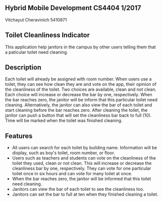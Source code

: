 ## Hybrid Mobile Development CS4404 	1/2017
Vitchayut Cheravinich 5410871

## Toilet Cleanliness Indicator
This application help janitors in the campus by other users telling them that a paticular toilet need cleaning.

## Description
Each toilet will already be assigned with room number. When users use a toilet, they can see how clean they are and vote on the app, their opinion of the cleanliness of the toilet. Two choices are available, clean and not clean. Each choice will increase or decrease the bar by one, respectively. When the bar reaches zero, the janitor will be inform that this particular toilet need cleaning. Alternatively, the janitor can also view the bar of each toilet and start cleaning before the bar reaches zero. After cleaning the toilet, the janitor can push a button that will set the cleanliness bar back to full (10). Time will be marked when the toilet was finished cleaning.

## Features
- All users can search for each toilet by building name. Information will be display, such as boy's toilet, room number, or floor.
- Users such as teachers and students can vote on the cleanliness of the toilet they used, clean or not clean. This will increase or decrease the cleanliness bar by one, respectively. They can vote for one particular toilet once in six hours and can vote for many toilet at once. 
- When the bar reaches zero, the janitor will be informed that this toilet need cleaning.
- Janitors can view the bar of each toilet to see the cleanliness too.
- Janitors can set the bar to full at ten when they finished cleaning a toilet.
